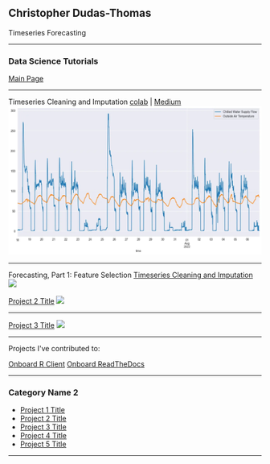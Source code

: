 ## Christopher Dudas-Thomas

Timeseries Forecasting


---

### Data Science Tutorials

[Main Page](https://github.com/onboard-data/notebooks)

---
Timeseries Cleaning and Imputation [colab](https://colab.research.google.com/github/onboard-data/notebooks/blob/dev/04_timeseries_cleaning_and_imputation.ipynb) | [Medium](https://medium.com/onboard-blog/timeseries-cleaning-and-imputation-a96ab7e45eb7)
<img src="images/Forecasting_1.webp"/>

---
Forecasting, Part 1: Feature Selection [Timeseries Cleaning and Imputation](/sample_page)
<img src="images/dummy_thumbnail.jpg?raw=true"/>


[Project 2 Title](/pdf/sample_presentation.pdf)
<img src="images/dummy_thumbnail.jpg?raw=true"/>

---
[Project 3 Title](http://example.com/)
<img src="images/dummy_thumbnail.jpg?raw=true"/>


---
Projects I've contributed to:

[Onboard R Client](https://github.com/onboard-data/client-R)
[Onboard ReadTheDocs](https://onboard-api-wrappers-documentation.readthedocs.io/en/latest/index.html)


---

### Category Name 2

- [Project 1 Title](http://example.com/)
- [Project 2 Title](http://example.com/)
- [Project 3 Title](http://example.com/)
- [Project 4 Title](http://example.com/)
- [Project 5 Title](http://example.com/)

---
